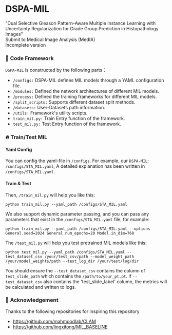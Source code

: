 # DSPA-MIL
"Dual Selective Gleason Pattern-Aware Multiple Instance Learning with Uncertainty Regularization for Grade Group Prediction in Histopathology Images"  
Submit to Medical Image Analysis (MedIA)  
Incomplete version

### 🔨 **Code Framework**
`DSPA-MIL` is constructed by the following parts：
- `/configs:` DSPA-MIL defines MIL models through a YAML configuration file.
- `/modules:` Defined the network architectures of different MIL models.
- `/process:` Defined the training frameworks for different MIL models.
- `/split_scripts:` Supports different dataset split methods.
- `/datasets:` User-Datasets path information.
- `/utils:` Framework's utility scripts.
- `train_mil.py:` Train Entry function of the framework.
- `test_mil.py:` Test Entry function of the framework.

### :fire: **Train/Test MIL**
#### **Yaml Config**
You can config the yaml-file in `/configs`. For example, our `DSPA-MIL`: `/configs/STA_MIL.yaml`, A detailed explanation has been written in  `/configs/STA_MIL.yaml`. 
#### **Train & Test**
Then, `/train_mil.py` will help you like this:
``` shell
python train_mil.py --yaml_path /configs/STA_MIL.yaml 
```
We also support dynamic parameter passing, and you can pass any parameters that exist in the `/configs/STA_MIL.yaml` file, for example:
``` shell
python train_mil.py --yaml_path /configs/STA_MIL.yaml --options General.seed=2024 General.num_epochs=20 Model.in_dim=768
```
The `/test_mil.py` will help you test pretrained MIL models like this:
``` shell
python test_mil.py --yaml_path /configs/STA_MIL.yaml --test_dataset_csv /your/test_csv/path --model_weight_path /your/model_weights/path --test_log_dir /your/test/log/dir
```
You should ensure the `--test_dataset_csv` contains the column of `test_slide_path` which contains the `/path/to/your_pt.pt`. If `--test_dataset_csv` also contains the 'test_slide_label' column, the metrics will be calculated and written to logs.


### :beers: **Acknowledgement**
Thanks to the following repositories for inspiring this repository
  - https://github.com/mahmoodlab/CLAM
  - https://github.com/lingxitong/MIL_BASELINE

